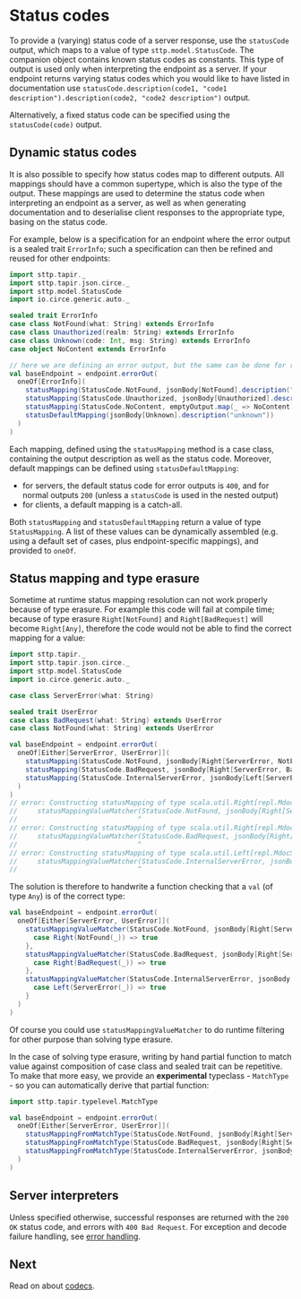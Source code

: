 # Status codes

To provide a (varying) status code of a server response, use the `statusCode` output, which maps to a value of type
`sttp.model.StatusCode`. The companion object contains known status 
codes as constants. This type of output is used only when interpreting the endpoint as a server. If your endpoint returns varying status codes
which you would like to have listed in documentation use `statusCode.description(code1, "code1 description").description(code2, "code2 description")` output.

Alternatively, a fixed status code can be specified using the `statusCode(code)` output.

## Dynamic status codes

It is also possible to specify how status codes map to different outputs. All mappings should have a common supertype,
which is also the type of the output. These mappings are used to determine the status code when interpreting an endpoint
as a server, as well as when generating documentation and to deserialise client responses to the appropriate type,
basing on the status code.

For example, below is a specification for an endpoint where the error output is a sealed trait `ErrorInfo`; 
such a specification can then be refined and reused for other endpoints:

```scala
import sttp.tapir._
import sttp.tapir.json.circe._
import sttp.model.StatusCode
import io.circe.generic.auto._

sealed trait ErrorInfo
case class NotFound(what: String) extends ErrorInfo
case class Unauthorized(realm: String) extends ErrorInfo
case class Unknown(code: Int, msg: String) extends ErrorInfo
case object NoContent extends ErrorInfo

// here we are defining an error output, but the same can be done for regular outputs
val baseEndpoint = endpoint.errorOut(
  oneOf[ErrorInfo](
    statusMapping(StatusCode.NotFound, jsonBody[NotFound].description("not found")),
    statusMapping(StatusCode.Unauthorized, jsonBody[Unauthorized].description("unauthorized")),
    statusMapping(StatusCode.NoContent, emptyOutput.map(_ => NoContent)(_ => ())),
    statusDefaultMapping(jsonBody[Unknown].description("unknown"))
  )
)
```

Each mapping, defined using the `statusMapping` method is a case class, containing the output description as well as
the status code. Moreover, default mappings can be defined using `statusDefaultMapping`:

* for servers, the default status code for error outputs is `400`, and for normal outputs `200` (unless a `statusCode` 
  is used in the nested output)
* for clients, a default mapping is a catch-all. 

Both `statusMapping` and `statusDefaultMapping` return a value of type `StatusMapping`. A list of these values can be
dynamically assembled (e.g. using a default set of cases, plus endpoint-specific mappings), and provided to `oneOf`.

## Status mapping and type erasure

Sometime at runtime status mapping resolution can not work properly because of type erasure.
For example this code will fail at compile time; because of type erasure `Right[NotFound]` and `Right[BadRequest]` will 
become `Right[Any]`, therefore the code would not be able to find the correct mapping for a value:

```scala
import sttp.tapir._
import sttp.tapir.json.circe._
import sttp.model.StatusCode
import io.circe.generic.auto._

case class ServerError(what: String)

sealed trait UserError
case class BadRequest(what: String) extends UserError
case class NotFound(what: String) extends UserError

val baseEndpoint = endpoint.errorOut(
  oneOf[Either[ServerError, UserError]](
    statusMapping(StatusCode.NotFound, jsonBody[Right[ServerError, NotFound]].description("not found")),
    statusMapping(StatusCode.BadRequest, jsonBody[Right[ServerError, BadRequest]].description("unauthorized")),
    statusMapping(StatusCode.InternalServerError, jsonBody[Left[ServerError, UserError]].description("unauthorized")),
  )
)
// error: Constructing statusMapping of type scala.util.Right[repl.MdocSession.App.ServerError,repl.MdocSession.App.NotFound] is not allowed because of type erasure. Using a runtime-class-based check it isn't possible to verify that the input matches the desired class. Please use statusMappingClassMatcher, statusMappingValueMatcher or statusMappingFromMatchType instead
//     statusMappingValueMatcher(StatusCode.NotFound, jsonBody[Right[ServerError, NotFound]].description("not found")) {
//                              ^
// error: Constructing statusMapping of type scala.util.Right[repl.MdocSession.App.ServerError,repl.MdocSession.App.BadRequest] is not allowed because of type erasure. Using a runtime-class-based check it isn't possible to verify that the input matches the desired class. Please use statusMappingClassMatcher, statusMappingValueMatcher or statusMappingFromMatchType instead
//     statusMappingValueMatcher(StatusCode.BadRequest, jsonBody[Right[ServerError, BadRequest]].description("unauthorized")) {
//                              ^
// error: Constructing statusMapping of type scala.util.Left[repl.MdocSession.App.ServerError,repl.MdocSession.App.UserError] is not allowed because of type erasure. Using a runtime-class-based check it isn't possible to verify that the input matches the desired class. Please use statusMappingClassMatcher, statusMappingValueMatcher or statusMappingFromMatchType instead
//     statusMappingValueMatcher(StatusCode.InternalServerError, jsonBody[Left[ServerError, UserError]].description("unauthorized")) {
//                              ^
```

The solution is therefore to handwrite a function checking that a `val` (of type `Any`) is of the correct type:


```scala
val baseEndpoint = endpoint.errorOut(
  oneOf[Either[ServerError, UserError]](
    statusMappingValueMatcher(StatusCode.NotFound, jsonBody[Right[ServerError, NotFound]].description("not found")) {
      case Right(NotFound(_)) => true
    },
    statusMappingValueMatcher(StatusCode.BadRequest, jsonBody[Right[ServerError, BadRequest]].description("unauthorized")) {
      case Right(BadRequest(_)) => true
    },
    statusMappingValueMatcher(StatusCode.InternalServerError, jsonBody[Left[ServerError, UserError]].description("unauthorized")) {
      case Left(ServerError(_)) => true
    }
  )
)
```

Of course you could use `statusMappingValueMatcher` to do runtime filtering for other purpose than solving type erasure.

In the case of solving type erasure, writing by hand partial function to match value against composition of case class and sealed trait can be repetitive.
To make that more easy, we provide an **experimental** typeclass - `MatchType` - so you can automatically derive that partial function:

```scala
import sttp.tapir.typelevel.MatchType

val baseEndpoint = endpoint.errorOut(
  oneOf[Either[ServerError, UserError]](
    statusMappingFromMatchType(StatusCode.NotFound, jsonBody[Right[ServerError, NotFound]].description("not found")),
    statusMappingFromMatchType(StatusCode.BadRequest, jsonBody[Right[ServerError, BadRequest]].description("unauthorized")),
    statusMappingFromMatchType(StatusCode.InternalServerError, jsonBody[Left[ServerError, UserError]].description("unauthorized"))
  )
)
```

## Server interpreters

Unless specified otherwise, successful responses are returned with the `200 OK` status code, and errors with 
`400 Bad Request`. For exception and decode failure handling, see [error handling](../server/errors.md).

## Next

Read on about [codecs](codecs.md).
